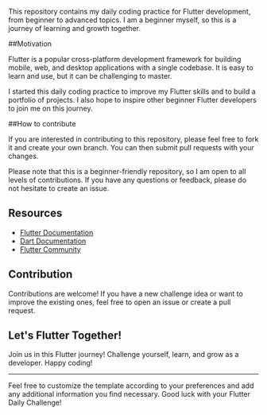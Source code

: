 This repository contains my daily coding practice for Flutter development, from beginner to advanced topics. I am a beginner myself, so this is a journey of learning and growth together.

##Motivation

Flutter is a popular cross-platform development framework for building mobile, web, and desktop applications with a single codebase. It is easy to learn and use, but it can be challenging to master.

I started this daily coding practice to improve my Flutter skills and to build a portfolio of projects. I also hope to inspire other beginner Flutter developers to join me on this journey.

##How to contribute

If you are interested in contributing to this repository, please feel free to fork it and create your own branch. You can then submit pull requests with your changes.

Please note that this is a beginner-friendly repository, so I am open to all levels of contributions. If you have any questions or feedback, please do not hesitate to create an issue.

## Resources

- [Flutter Documentation](https://flutter.dev/docs)
- [Dart Documentation](https://dart.dev/guides)
- [Flutter Community](https://flutter.dev/community)

## Contribution

Contributions are welcome! If you have a new challenge idea or want to improve the existing ones, feel free to open an issue or create a pull request.

## Let's Flutter Together!

Join us in this Flutter journey! Challenge yourself, learn, and grow as a developer. Happy coding!

---

Feel free to customize the template according to your preferences and add any additional information you find necessary. Good luck with your Flutter Daily Challenge!

